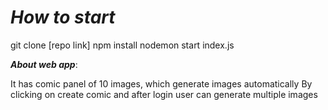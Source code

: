 # _How to start_

git clone [repo link]
npm install
nodemon start index.js


**_About web app_**:

 It has comic panel of 10 images, which generate images automatically 
 By clicking on create comic and after login user can generate multiple images


